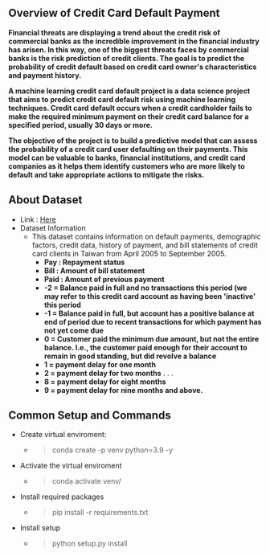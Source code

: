 ## Overview of Credit Card Default Payment
**Financial threats are displaying a trend about the credit risk of commercial banks as the incredible improvement in the financial industry has arisen. In this way, one of the biggest threats faces by commercial banks is the risk prediction of credit clients. The goal is to predict the probability of credit default based on credit card owner's characteristics and payment history.**

**A machine learning credit card default project is a data science project that aims to predict credit card default risk using machine learning techniques. Credit card default occurs when a credit cardholder fails to make the required minimum payment on their credit card balance for a specified period, usually 30 days or more.**

**The objective of the project is to build a predictive model that can assess the probability of a credit card user defaulting on their payments. This model can be valuable to banks, financial institutions, and credit card companies as it helps them identify customers who are more likely to default and take appropriate actions to mitigate the risks.**

## About Dataset
- Link : [Here](https://www.kaggle.com/datasets/uciml/default-of-credit-card-clients-dataset)
- Dataset Information
  - This dataset contains information on default payments, demographic factors, credit data, history of payment, and bill statements of credit card clients in Taiwan from April 2005 to September 2005.
    - **Pay : Repayment status**
    - **Bill : Amount of bill statement**
    - **Paid : Amount of previous payment**
    - **-2 = Balance paid in full and no transactions this period (we may refer to this credit card account as having been 'inactive' this period**
    - **-1 = Balance paid in full, but account has a positive balance at end of period due to recent transactions for which payment has not yet come due**
    - **0 = Customer paid the minimum due amount, but not the entire balance. I.e., the customer paid enough for their account to remain in good standing, but did revolve a balance**
    - **1 = payment delay for one month**
    - **2 = payment delay for two months**
    . 
    . 
    .
    - **8 = payment delay for eight months**
    - **9 = payment delay for nine months and above.**

## Common Setup and Commands
- Create virtual enviroment:
  - > conda create -p venv python=3.9 -y
- Activate the virtual enviroment
  - > conda activate venv/
- Install required packages
  - > pip install -r requirements.txt
- Install setup
  - > python setup.py install